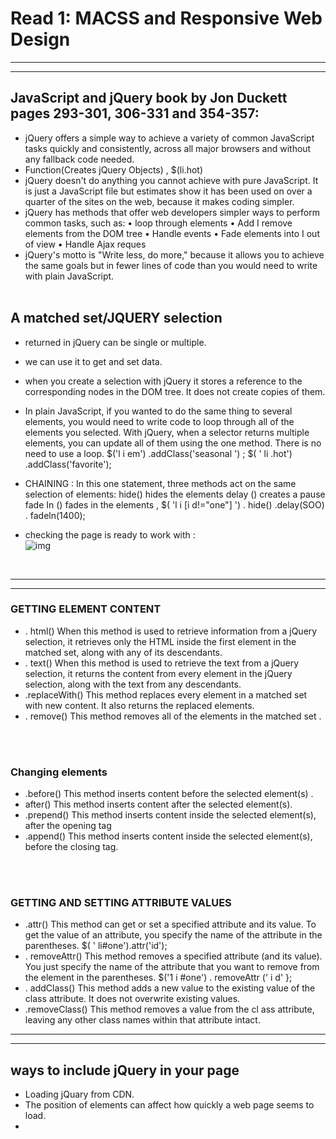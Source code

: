 # Read 1: MACSS and Responsive Web Design
<hr>
<hr>

## JavaScript and jQuery book by Jon Duckett pages 293-301, 306-331 and 354-357:

* jQuery offers a simple way to achieve a variety of common
JavaScript tasks quickly and consistently, across all major
browsers and without any fallback code needed.
* Function(Creates jQuery Objects) , $(li.hot)
* jQuery doesn't do anything you cannot achieve with pure JavaScript.
It is just a JavaScript file but estimates show it has been used on over a
quarter of the sites on the web, because it makes coding simpler. 
* jQuery has methods that offer web developers
simpler ways to perform common tasks, such as:
• loop through elements
• Add I remove elements from the DOM tree
• Handle events
• Fade elements into I out of view
• Handle Ajax reques
* jQuery's motto is "Write less, do more," because it allows you to achieve
the same goals but in fewer lines of code than you would need to write
with plain JavaScript. 
<br><br>

## A matched set/JQUERY selection
* returned in jQuery can be single or multiple.
* we can use it to get and set data.
* when you create a selection with jQuery it stores a reference to the corresponding nodes in the DOM tree. It does not create copies of them.
* In plain JavaScript, if you wanted
to do the same thing to several elements, you would need to write code to loop through all of the elements you selected.
With jQuery, when a selector returns multiple elements, you can update all of them using the one method. There is no need to use a loop. 
$('l i em') .addClass('seasonal ') ;
$( ' li .hot') .addClass('favorite'); 
* CHAINING : In this one statement, three methods act on the same
selection of elements: hide() hides the elements delay () creates a pause
fade In () fades in the elements ,
$( 'l i [i d!="one"] ') . hide() .delay(SOO) . fadeln(1400); 

* checking the page is ready to  work with : <br>
![img](https://prakashdrupal.files.wordpress.com/2017/01/document-ready_.png)
<br>
<hr>
<hr>

### GETTING ELEMENT CONTENT
* . html() When this method is used to retrieve information from a jQuery selection, it retrieves only the HTML inside the first element in the matched set, along with any of its descendants.
* . text() When this method is used to retrieve the text from
a jQuery selection, it returns the content from every element in the jQuery selection, along with the text from any descendants.
* .replaceWith() This method replaces every element in a matched set with
new content. It also returns the replaced elements. 
*  . remove() This method removes all of the
elements in the matched set .
<br>
<br>

### Changing elements
* .before() This method inserts content before the selected element(s) . 
* after() This method inserts content after the selected element(s).  
* .prepend() This method inserts content inside the selected element(s),
after the opening tag 
* .append() This method inserts content inside the selected element(s),
before the closing tag. 

<br>
<br>

### GETTING AND SETTING ATTRIBUTE VALUES 
* .attr() This method can get or set a specified attribute and its value.
To get the value of an attribute, you specify the name of the attribute in the parentheses. $( ' li#one').attr('id'); 
* . removeAttr() This method removes a specified attribute (and its value). You just specify the name of the attribute that you want to remove from the
element in the parentheses. $('1 i #one') . removeAttr (' i d' };  
* . addClass() This method adds a new value to the existing value of the class attribute. It does not overwrite existing values. 
* .removeClass() This method removes a value from the cl ass attribute, leaving any other class names within that attribute intact.  




<hr>
<hr>

## ways to include jQuery in your page 
* Loading jQuary from CDN.
* The position of <scri pt> elements can affect
how quickly a web page seems to load. 
* 